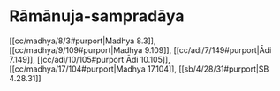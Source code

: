 # Rāmānuja-sampradāya

[[cc/madhya/8/3#purport|Madhya 8.3]], [[cc/madhya/9/109#purport|Madhya 9.109]], [[cc/adi/7/149#purport|Ādi 7.149]], [[cc/adi/10/105#purport|Ādi 10.105]], [[cc/madhya/17/104#purport|Madhya 17.104]], [[sb/4/28/31#purport|SB 4.28.31]]

